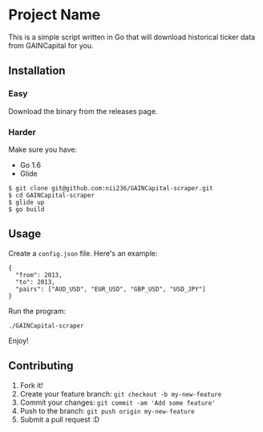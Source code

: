 # Project Name

This is a simple script written in Go that will download historical ticker data from GAINCapital for you.

## Installation

### Easy

Download the binary from the releases page.

### Harder

Make sure you have:

- Go 1.6
- Glide

```
$ git clone git@github.com:nii236/GAINCapital-scraper.git
$ cd GAINCapital-scraper
$ glide up
$ go build
```

## Usage

Create a `config.json` file. Here's an example:

```
{
  "from": 2013,
  "to": 2013,
  "pairs": ["AUD_USD", "EUR_USD", "GBP_USD", "USD_JPY"]
}

```

Run the program:

```
./GAINCapital-scraper
```

Enjoy!

## Contributing

1. Fork it!
2. Create your feature branch: `git checkout -b my-new-feature`
3. Commit your changes: `git commit -am 'Add some feature'`
4. Push to the branch: `git push origin my-new-feature`
5. Submit a pull request :D
